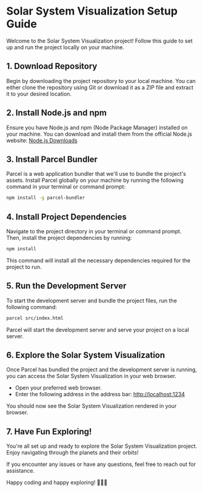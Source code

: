 # Solar System Visualization Setup Guide

Welcome to the Solar System Visualization project! Follow this guide to set up and run the project locally on your machine.

## 1. Download Repository

Begin by downloading the project repository to your local machine. You can either clone the repository using Git or download it as a ZIP file and extract it to your desired location.

## 2. Install Node.js and npm

Ensure you have Node.js and npm (Node Package Manager) installed on your machine. You can download and install them from the official Node.js website: [Node.js Downloads](https://nodejs.org/en/download/)

## 3. Install Parcel Bundler

Parcel is a web application bundler that we'll use to bundle the project's assets. Install Parcel globally on your machine by running the following command in your terminal or command prompt:

```bash
npm install -g parcel-bundler
```

## 4. Install Project Dependencies

Navigate to the project directory in your terminal or command prompt. Then, install the project dependencies by running:

```bash
npm install
```

This command will install all the necessary dependencies required for the project to run.

## 5. Run the Development Server

To start the development server and bundle the project files, run the following command:

```bash
parcel src/index.html
```

Parcel will start the development server and serve your project on a local server.

## 6. Explore the Solar System Visualization

Once Parcel has bundled the project and the development server is running, you can access the Solar System Visualization in your web browser.

- Open your preferred web browser.
- Enter the following address in the address bar: [http://localhost:1234](http://localhost:1234)

You should now see the Solar System Visualization rendered in your browser.

## 7. Have Fun Exploring!

You're all set up and ready to explore the Solar System Visualization project. Enjoy navigating through the planets and their orbits!

If you encounter any issues or have any questions, feel free to reach out for assistance.

Happy coding and happy exploring! 🌌🚀✨